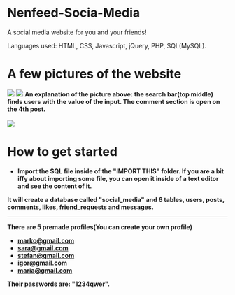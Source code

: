 # Nenfeed-Socia-Media
A social media website for you  and your friends!

Languages used: HTML, CSS, Javascript, jQuery, PHP, SQL(MySQL).

# A few pictures of the website

  <img src="https://i.imgur.com/iPTx6Bo.jpg">
  <img src="https://i.imgur.com/9X67BXf.png">
  <b>An explanation of the picture above: the search bar(top middle) finds users with the value of the input. The comment section is open on the 4th post.<b>
  <br>
  <br>
  <img src="https://i.imgur.com/CAB0DJh.png">


# How to get started
 - Import the SQL file inside of the "IMPORT THIS" folder. If you are a bit iffy about importing some file, you can open it inside of a text editor and see the content of it.
 
 It will create a database called "social_media" and 6 tables, users, posts, comments, likes, friend_requests and messages.
 
 <hr>
 
 There are 5 premade profiles(You can create your own profile)
  - marko@gmail.com
  - sara@gmail.com
  - stefan@gmail.com
  - igor@gmail.com
  - maria@gmail.com
  
Their passwords are: "1234qwer".
